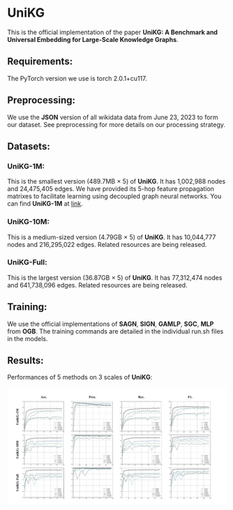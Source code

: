 # UniKG

This is the official implementation of the paper **UniKG: A Benchmark and Universal Embedding for Large-Scale Knowledge Graphs**.

## Requirements:

The PyTorch version we use is torch 2.0.1+cu117.


## Preprocessing:

We use the **JSON** version of all wikidata data from June 23, 2023 to form our dataset.
See preprocessing for more details on our processing strategy.

## Datasets:

### UniKG-1M:
This is the smallest version (489.7MB × 5) of **UniKG**. It has 1,002,988 nodes and 24,475,405 edges. We have provided its 5-hop feature propagation matrixes to facilitate learning using decoupled graph neural networks. You can find **UniKG-1M** at [link](https://pan.quark.cn/s/498e7d1f60d3).

### UniKG-10M:
This is a medium-sized version (4.79GB × 5) of **UniKG**. It has 10,044,777 nodes and 216,295,022 edges. Related resources are being released.

### UniKG-Full:
This is the largest version (36.87GB × 5) of **UniKG**. It has 77,312,474 nodes and 641,738,096 edges. Related resources are being released.

## Training:

We use the official implementations of **SAGN**, **SIGN**, **GAMLP**, **SGC**, **MLP** from **OGB**.
The training commands are detailed in the individual run.sh files in the models.

## Results:

Performances of 5 methods on 3 scales of **UniKG**:

![Alt](./performance_5methods_3datasets.png)
